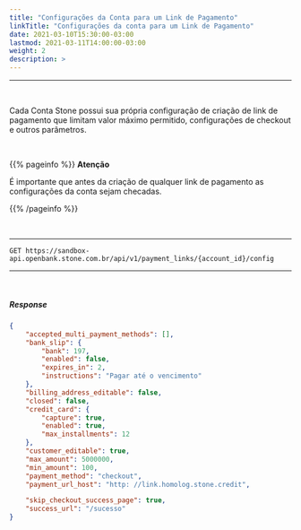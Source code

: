 ```yaml
---
title: "Configurações da Conta para um Link de Pagamento"
linkTitle: "Configurações da conta para um Link de Pagamento"
date: 2021-03-10T15:30:00-03:00
lastmod: 2021-03-11T14:00:00-03:00
weight: 2
description: >
---
```

---

<br>

Cada Conta Stone possui sua própria configuração de criação de link de pagamento que limitam valor máximo permitido, configurações de checkout e outros parâmetros. 

<br>

{{% pageinfo %}}
**Atenção**

É importante que antes da criação de qualquer link de pagamento as configurações da conta sejam checadas.

{{% /pageinfo %}}

<br>

---

```http
GET https://sandbox-api.openbank.stone.com.br/api/v1/payment_links/{account_id}/config
```
---

<br>

##### Response


```Json
{
	"accepted_multi_payment_methods": [],
	"bank_slip": {
		"bank": 197,
		"enabled": false,
		"expires_in": 2,
		"instructions": "Pagar até o vencimento"
	},
	"billing_address_editable": false,
	"closed": false,
	"credit_card": {
		"capture": true,
		"enabled": true,
		"max_installments": 12
	},
	"customer_editable": true,
	"max_amount": 5000000,
	"min_amount": 100,
	"payment_method": "checkout",
	"payment_url_host": "http: //link.homolog.stone.credit",

	"skip_checkout_success_page": true,
	"success_url": "/sucesso"
}
```
